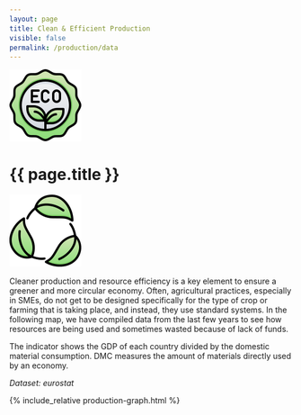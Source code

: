 ```yaml
---
layout: page
title: Clean & Efficient Production
visible: false
permalink: /production/data
---
```


<div>
	<div class="centered-title" onclick="location.href='/production'" style="cursor: pointer;">
		<img src="/assets/icons/DrawKit-Ecology/Color/Label.svg">
		<h1>{{ page.title }}</h1>
		<img src="/assets/icons/DrawKit-Ecology/Color/Leaves.svg">
	</div>
	<div class="flex-container">
		<p>
			<span>
				Cleaner production and resource efficiency is a key element to ensure a greener and more circular
				economy. Often, agricultural practices, especially in SMEs, do not get to be designed specifically for
				the type of crop or farming that is taking place, and instead, they use standard systems. In the
				following map, we have compiled data from the last few years to see how resources are being used and
				sometimes wasted because of lack of funds.
			</span>
		</p>
		<p>
			The indicator shows the <span class="highlighted">GDP of each country divided by the domestic material
				consumption.</span> DMC measures the amount of materials directly used by an economy.
		</p>
		<p style="font-style: italic;">
			<span>Dataset:
				<href
					src="https://ec.europa.eu/eurostat/tgm/table.do?tab=table&init=1&plugin=0&language=en&pcode=t2020_rl100&tableSelection=1">
					eurostat</href>
			</span>
		</p>
	</div>
	<div style="max-width: 57rem; margin: auto">
		{% include_relative production-graph.html %}
	</div>

</div>